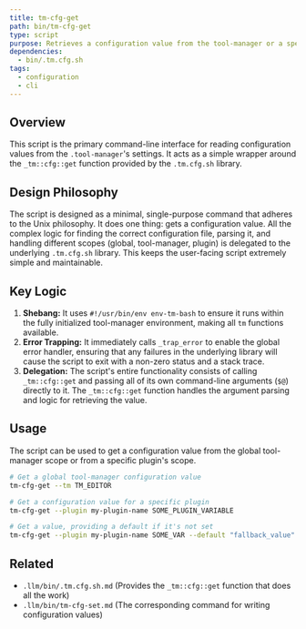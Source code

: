 ```yaml
---
title: tm-cfg-get
path: bin/tm-cfg-get
type: script
purpose: Retrieves a configuration value from the tool-manager or a specific plugin's settings.
dependencies:
  - bin/.tm.cfg.sh
tags:
  - configuration
  - cli
---
```


## Overview
This script is the primary command-line interface for reading configuration values from the `.tool-manager`'s settings. It acts as a simple wrapper around the `_tm::cfg::get` function provided by the `.tm.cfg.sh` library.

## Design Philosophy
The script is designed as a minimal, single-purpose command that adheres to the Unix philosophy. It does one thing: gets a configuration value. All the complex logic for finding the correct configuration file, parsing it, and handling different scopes (global, tool-manager, plugin) is delegated to the underlying `.tm.cfg.sh` library. This keeps the user-facing script extremely simple and maintainable.

## Key Logic
1.  **Shebang:** It uses `#!/usr/bin/env env-tm-bash` to ensure it runs within the fully initialized tool-manager environment, making all `tm` functions available.
2.  **Error Trapping:** It immediately calls `_trap_error` to enable the global error handler, ensuring that any failures in the underlying library will cause the script to exit with a non-zero status and a stack trace.
3.  **Delegation:** The script's entire functionality consists of calling `_tm::cfg::get` and passing all of its own command-line arguments (`$@`) directly to it. The `_tm::cfg::get` function handles the argument parsing and logic for retrieving the value.

## Usage
The script can be used to get a configuration value from the global tool-manager scope or from a specific plugin's scope.

```bash
# Get a global tool-manager configuration value
tm-cfg-get --tm TM_EDITOR

# Get a configuration value for a specific plugin
tm-cfg-get --plugin my-plugin-name SOME_PLUGIN_VARIABLE

# Get a value, providing a default if it's not set
tm-cfg-get --plugin my-plugin-name SOME_VAR --default "fallback_value"
```

## Related
-   `.llm/bin/.tm.cfg.sh.md` (Provides the `_tm::cfg::get` function that does all the work)
-   `.llm/bin/tm-cfg-set.md` (The corresponding command for writing configuration values)
